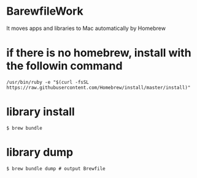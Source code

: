 # BarewfileWork

It moves apps and libraries to Mac automatically by Homebrew

# if there is no homebrew, install with the followin command
```
/usr/bin/ruby -e "$(curl -fsSL https://raw.githubusercontent.com/Homebrew/install/master/install)"
```
# library install

```
$ brew bundle
```
# library dump

```
$ brew bundle dump # output Brewfile
```
